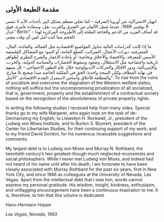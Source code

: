 ## مقدمة الطبعة الأولى

انهيار الاشتراكية عبر أوروبا الشرقية – كما تجلى معظم بشكل كبير بأحداث الأبد لا تنسى 9 نوفمبر 1989، عندما شمل الألمان من الشرق والغرب، نقل، وسعادة غامرة، فوق "جدار Berlin" – قد أضاف المزيد من الدعم والحاجة الملحة إلى الأطروحة المركزية لهذا الحجم مما كنت أمل لمن أي وقت مضى.

ما إذا كانت الدراسات التالية تتناول المواضيع الاقتصادية مثل العمالة، والفائدة، المال، المصرفية، دورات الأعمال، الضرائب، السلع العامة، أو النمو؛ مع المشاكل الفلسفية الأسس للمعرفة، والاقتصاد والأخلاق وبخاصة؛ أو بإعادة الإعمار والشرح النظري لظواهر تاريخية واجتماعية مثل الاستغلال، وصعود وسقوط الحضارات والسياسة الدولية، والحرب، والإمبريالية، ودور الأفكار والحركات الأيديولوجية خلال عام التطور الاجتماعي – كل يسهم في نهاية المطاف ولكن النتيجة واحدة: الحق في الملكية الخاصة مبدأ صحيح بلا منازع، والمطلقة للأخلاق وأساس لاستمرار التقدم الاقتصادي "الأمثل". To rise from the ruins of socialism and overcome the stagnation of the Western welfare states, nothing will suffice but the uncompromising privatization of all socialized, that is, government, property and the establishment of a contractual society based on the recognition of the absoluteness of private property rights.

In writing the following studies I received help from many sides. Special thanks go to my wife Margaret, who again took on the task of de-Germanizing my English; to Llewellyn H. Rockwell, Jr., president of the Ludwig von Mises Institute, and to Burton S. Blumert, president of the Center for Libertarian Studies, for their continuing support of my work; and to my friend David Gordon, for his numerous invaluable suggestions and comments.

My largest debt is to Ludwig von Mises and Murray N. Rothbard, the twentieth century’s two greatest-though much neglected-economists and social philosophers. While I never met Ludwig von Mises, and indeed had not heard of his name until after his death, I am fortunate to have been closely associated with Murray Rothbard for the past six years, first in New York City, and since 1986 as colleagues at the University of Nevada, Las Vegas. Apart from the intellectual debt that I owe him, words cannot express my personal gratitude. His wisdom, insight, kindness, enthusiasm, and unflagging encouragement have been a continuous inspiration to me. It is, therefore, to him that this volume is dedicated.

Hans-Hermann Hoppe

*Las Vegas, Nevada, 1993*